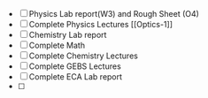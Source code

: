 - [ ] Physics Lab report(W3) and Rough Sheet (O4)
- [ ] Complete Physics Lectures [[Optics-1]]
- [ ] Chemistry Lab report
- [ ] Complete Math
- [ ] Complete Chemistry Lectures 
- [ ] Complete GEBS Lectures
- [ ] Complete ECA Lab report
- [ ] 